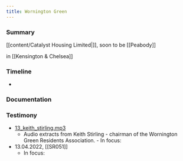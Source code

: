 ```yaml
---
title: Wornington Green
---
```


### Summary

[[content/Catalyst Housing Limited|]], soon to be [[Peabody]]

in [[Kensington & Chelsea]]

### Timeline

- 

### Documentation

### Testimony
- [13_keith_stirling.mp3](../assets/13_keith_stirling_1655299451862_0.mp3)  
    - Audio extracts from Keith Stirling - chairman of the Wornington Green Residents Association.  - In focus:  
- 13.04.2022, [[SR051]]  
    - In focus:  
	